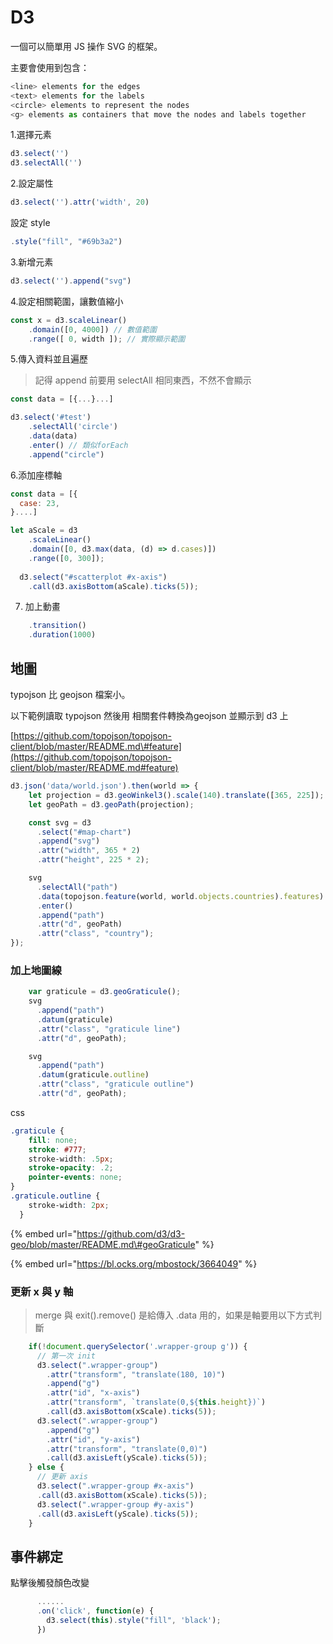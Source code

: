 # D3

一個可以簡單用 JS 操作 SVG 的框架。

主要會使用到包含：

```javascript
<line> elements for the edges
<text> elements for the labels
<circle> elements to represent the nodes
<g> elements as containers that move the nodes and labels together
```

1.選擇元素

```javascript
d3.select('')
d3.selectAll('')
```

2.設定屬性

```javascript
d3.select('').attr('width', 20)
```

設定 style

```javascript
.style("fill", "#69b3a2")
```

3.新增元素

```javascript
d3.select('').append("svg")
```

4.設定相關範圍，讓數值縮小

```javascript
const x = d3.scaleLinear()
    .domain([0, 4000]) // 數值範圍
    .range([ 0, width ]); // 實際顯示範圍
```

5.傳入資料並且遍歷

> 記得 append 前要用 selectAll 相同東西，不然不會顯示

```javascript
const data = [{...}...]

d3.select('#test')
    .selectAll('circle')
    .data(data)
    .enter() // 類似forEach
    .append("circle")
```

6.添加座標軸

```javascript
const data = [{
  case: 23,
}....]

let aScale = d3
    .scaleLinear()
    .domain([0, d3.max(data, (d) => d.cases)])
    .range([0, 300]);
  
  d3.select("#scatterplot #x-axis")
    .call(d3.axisBottom(aScale).ticks(5));
```

7. 加上動畫

```javascript
    .transition()
    .duration(1000)
```

## 地圖

typojson 比 geojson 檔案小。

以下範例讀取 typojson 然後用 相關套件轉換為geojson 並顯示到 d3 上

[https://github.com/topojson/topojson-client/blob/master/README.md\#feature](https://github.com/topojson/topojson-client/blob/master/README.md#feature)

```javascript
d3.json('data/world.json').then(world => {
    let projection = d3.geoWinkel3().scale(140).translate([365, 225]);
    let geoPath = d3.geoPath(projection);

    const svg = d3
      .select("#map-chart")
      .append("svg")
      .attr("width", 365 * 2)
      .attr("height", 225 * 2);

    svg
      .selectAll("path")
      .data(topojson.feature(world, world.objects.countries).features)
      .enter()
      .append("path")
      .attr("d", geoPath)
      .attr("class", "country");
});
```

### 加上地圖線

```javascript
    var graticule = d3.geoGraticule();
    svg
      .append("path")
      .datum(graticule)
      .attr("class", "graticule line")
      .attr("d", geoPath);

    svg
      .append("path")
      .datum(graticule.outline)
      .attr("class", "graticule outline")
      .attr("d", geoPath);
```

css

```css
.graticule {
    fill: none;
    stroke: #777;
    stroke-width: .5px;
    stroke-opacity: .2;
    pointer-events: none;
}
.graticule.outline {
    stroke-width: 2px;
  }
```

{% embed url="https://github.com/d3/d3-geo/blob/master/README.md\#geoGraticule" %}

{% embed url="https://bl.ocks.org/mbostock/3664049" %}

###  更新 x 與 y 軸

> merge 與 exit\(\).remove\(\) 是給傳入 .data 用的，如果是軸要用以下方式判斷

```javascript
    if(!document.querySelector('.wrapper-group g')) {
      // 第一次 init
      d3.select(".wrapper-group")
        .attr("transform", "translate(180, 10)")
        .append("g")
        .attr("id", "x-axis")
        .attr("transform", `translate(0,${this.height})`)
        .call(d3.axisBottom(xScale).ticks(5));
      d3.select(".wrapper-group")
        .append("g")
        .attr("id", "y-axis")
        .attr("transform", "translate(0,0)")
        .call(d3.axisLeft(yScale).ticks(5));
    } else {
      // 更新 axis
      d3.select(".wrapper-group #x-axis")
      .call(d3.axisBottom(xScale).ticks(5));
      d3.select(".wrapper-group #y-axis")
      .call(d3.axisLeft(yScale).ticks(5));
    }
```

## 事件綁定

點擊後觸發顏色改變

```javascript
      ......
      .on('click', function(e) {
        d3.select(this).style("fill", 'black');
      })
```

